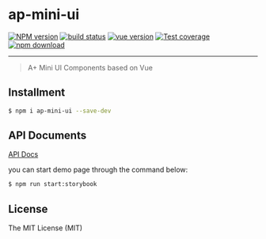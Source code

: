 # ap-mini-ui

[![NPM version][npm-image]][npm-url]
[![build status][travis-image]][travis-url]
[![vue version][vue-image]][vue-url]
[![Test coverage][coveralls-image]][coveralls-url]
[![npm download][download-image]][download-url]

[npm-image]: https://img.shields.io/npm/v/ap-mini-ui.svg?style=flat-square
[npm-url]: https://npmjs.org/package/ap-mini-ui
[travis-image]: https://img.shields.io/travis/ant-ife/ap-mini-ui.svg?style=flat-square
[travis-url]: https://travis-ci.org/ant-ife/ap-mini-ui
[vue-image]: https://img.shields.io/badge/Vue-=2-green.svg?style=flat-square
[vue-url]: https://vuejs.org/
[coveralls-image]: https://img.shields.io/coveralls/ant-ife/ap-mini-ui.svg?style=flat-square
[coveralls-url]: https://coveralls.io/r/ant-ife/ap-mini-ui?branch=master
[download-image]: https://img.shields.io/npm/dm/ap-mini-ui.svg?style=flat-square
[download-url]: https://npmjs.org/package/ap-mini-ui

---

> A+ Mini UI Components based on Vue

## Installment

```bash
$ npm i ap-mini-ui --save-dev
```

## API Documents

[API Docs](//ant-ife.github.io/ap-mini-ui/)

you can start demo page through the command below:

```bash
$ npm run start:storybook
```

## License

The MIT License (MIT)
